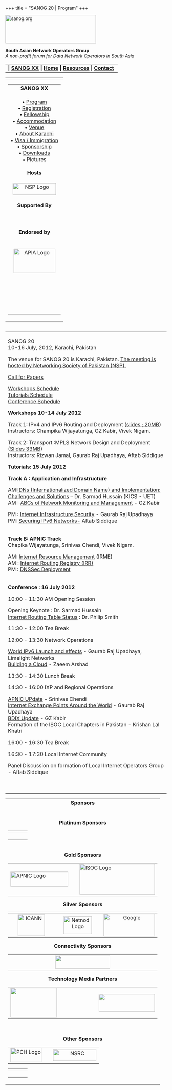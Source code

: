 +++
title = "SANOG 20 | Program"
+++

[<img src="../images/logo.jpg" width="283" height="88" alt="sanog.org" />](../index.html)

**South Asian Network Operators Group**  
*A non-profit forum for Data Network Operators in South Asia*

<table width="760" data-border="0" data-cellspacing="0" data-cellpadding="0">
<tbody>
<tr class="odd">
<td><strong>| <a href="index.html">SANOG XX</a> | <a href="../index.html">Home</a> | <a href="../resources/index.html">Resources</a> | <a href="../contact.htm">Contact</a> </strong></td>
</tr>
</tbody>
</table>

<table width="99%" data-border="0" data-cellspacing="0" data-cellpadding="8">
<colgroup>
<col style="width: 100%" />
</colgroup>
<tbody>
<tr class="odd">
<td><table width="100%" data-border="0" data-cellspacing="2" data-cellpadding="0">
<colgroup>
<col style="width: 100%" />
</colgroup>
<tbody>
<tr class="odd">
<td style="text-align: center;"><strong>SANOG XX</strong></td>
</tr>
<tr class="even">
<td style="text-align: center;"><p>• <a href="program.htm">Program</a><br />
• <a href="registration.htm">Registration</a><br />
• <a href="fellowship.htm">Fellowship</a><br />
• <a href="accommodation.htm">Accommodation</a><br />
• <a href="venue.htm">Venue</a><br />
• <a href="country.htm">About Karachi</a><br />
• <a href="visa.htm">Visa / Immigration<br />
</a>• <a href="sponsorship.htm">Sponsorship</a><br />
• <a href="downloads.htm">Downloads</a><br />
• Pictures</p></td>
</tr>
<tr class="odd">
<td style="text-align: center;"><strong>Hosts</strong></td>
</tr>
<tr class="even">
<td style="text-align: center;"><div data-align="center">
<p><a href="http://www.nsp.org.pk/"><img src="images/nsp-logo.jpg" width="135" height="37" alt="NSP Logo" /></a></p>
</div></td>
</tr>
<tr class="odd">
<td style="text-align: center;"><strong>Supported By</strong></td>
</tr>
<tr class="even">
<td style="text-align: center;"><p><strong></strong><br />
</p></td>
</tr>
<tr class="odd">
<td style="text-align: center;"><strong>Endorsed by</strong></td>
</tr>
<tr class="even">
<td style="text-align: center;"><p><br />
<a href="http://www.apia.org/"><img src="images/apialogo.gif" width="130" height="76" alt="APIA Logo" /></a></p>
<p> </p>
<p> </p>
<p> </p></td>
</tr>
</tbody>
</table></td>
</tr>
</tbody>
</table>

<img src="../images/1pxt.gif" width="1" height="1" />

<table width="100%" data-border="0" data-cellspacing="0" data-cellpadding="10">
<colgroup>
<col style="width: 100%" />
</colgroup>
<tbody>
<tr class="odd">
<td><p>SANOG 20<br />
10-16 July, 2012, Karachi, Pakistan</p>
<p>The venue for SANOG 20 is Karachi, Pakistan. <a href="http://www.nsp.org.pk">The meeting is hosted by Networking Society of Pakistan (NSP).</a></p>
<p><a href="cfp.htm">Call for Papers<br />
</a></p>
<p><a href="program.htm#workshop">Workshops Schedule</a><br />
<a href="program.htm#Tutorial">Tutorials Schedule</a><br />
<a href="program.htm#conference">Conference Schedule</a><br />
</p>
<p><strong><span id="workshop"></span>Workshops 10-14 July 2012</strong></p>
<p>Track 1: IPv4 and IPv6 Routing and Deployment (<a href="../resources/sanog20/sanog20-IPv4_IPv6_Routing_Workshop.zip">slides ; 20MB</a>)<br />
Instructors: Champika Wijayatunga, GZ Kabir, Vivek Nigam.</p>
<p>Track 2: Transport :MPLS Network Design and Deployment (<a href="../resources/sanog20/sanog20-MPLSworkshop.tar.gz">Slides 33MB</a>)<br />
Instructors: Rizwan Jamal, Gaurab Raj Upadhaya, Aftab Siddique</p>
<p><strong><span id="Tutorial"></span>Tutorials: 15 July 2012</strong><span class="style2"><br />
</span></p>
<p><span class="style2 style2"><strong>Track A : Application and Infrastructure</strong></span></p>
<p>AM:<a href="../resources/sanog20/sanog20-idn-sarmad.pdf">IDNs (Internationalized Domain Name) and Implementation: Challenges and Solutions</a> – Dr. Sarmad Hussain (KICS - UET)<br />
AM : <a href="../resources/sanog20/sanog20-network-mgmt-gzkabir.pdf">ABCs of Network Monitoring and Management</a> - GZ Kabir</p>
<p>PM : <a href="../resources/sanog20/sanog20-world-ipv6-launch-gaurab.pdf">Internet Infrastructure Security</a> - Gaurab Raj Upadhaya<br />
PM: <a href="../resources/sanog20/sanog20-ipv6-security-aftab.pdf">Securing IPv6 Networks-</a> Aftab Siddique</p>
<p><span class="style2 style2"><strong><br />
</strong></span><span class="style2 style2"><strong>Track B: APNIC Track</strong></span><br />
<span class="style5 style4 style6">Chapika Wijayatunga, Srinivas Chendi, Vivek Nigam. </span></p>
<p><span class="style5 style4 style6">AM: <a href="../resources/sanog20/sanog20-IRM-sunny-apnic.pdf">Internet Resource Management</a> (IRME)<br />
AM : <a href="../resources/sanog20/sanog20-irr-vivek-apnic.pdf">Internet Routing Registry (IRR)</a><br />
PM : <a href="../resources/sanog20/sanog20-dnssec-champika-apnic.pdf">DNSSec Deployment</a> </span><span class="style4 style5"><br />
</span><span class="style2 style2"><br />
</span></p>
<p><strong><span id="conference"></span>Conference : 16 July 2012</strong></p>
<p>10:00 - 11:30 AM Opening Session</p>
<p>Opening Keynote : Dr. Sarmad Hussain<br />
<a href="../resources/sanog20/sanog20-routing-update-pfs.pdf">Internet Routing Table Status</a> : Dr. Philip Smith</p>
<p>11:30 - 12:00 Tea Break</p>
<p>12:00 - 13:30 Network Operations</p>
<p><a href="../resources/sanog20/sanog20-world-ipv6-launch-gaurab.pdf">World IPv6 Launch and effects</a> - Gaurab Raj Upadhaya, Limelight Networks<br />
<a href="../resources/sanog20/sanog20-cloud-laas-zaeem.pdf">Building a Cloud</a> - Zaeem Arshad</p>
<p>13:30 - 14:30 Lunch Break</p>
<p>14:30 - 16:00 IXP and Regional Operations</p>
<p><a href="../resources/sanog20/sanog20-apnic-update-sunny.pdf">APNIC UPdate</a> - Srinivas Chendi<br />
<a href="../resources/sanog20/sanog20-global-ixp-gaurab.pdf">Internet Exchange Points Around the World</a> - Gaurab Raj Upadhaya<br />
<a href="../resources/sanog20/sanog20-bdix-gzkabir.pdf">BDIX Update</a> - GZ Kabir<br />
Formation of the ISOC Local Chapters in Pakistan - Krishan Lal Khatri<br />
</p>
<p>16:00 - 16:30 Tea Break</p>
<p>16:30 - 17:30 Local Internet Community</p>
<p>Panel Discussion on formation of Local Internet Operators Group - Aftab Siddique</p>
<p><br />
</p></td>
</tr>
</tbody>
</table>

<table width="100%" data-border="0" data-cellspacing="0">
<colgroup>
<col style="width: 100%" />
</colgroup>
<tbody>
<tr class="odd">
<td style="text-align: center;"><strong>Sponsors</strong></td>
</tr>
<tr class="even">
<td style="text-align: center;"><div data-align="center">
<p><strong><br />
Platinum Sponsors</strong></p>
<table width="480" data-border="0" data-cellspacing="1" data-cellpadding="0">
<tbody>
<tr class="odd">
<td> </td>
<td> </td>
<td> </td>
</tr>
</tbody>
</table>
<p><br />
<strong>Gold Sponsors</strong></p>
<table width="569" data-border="0" data-cellspacing="1" data-cellpadding="0">
<tbody>
<tr class="odd">
<td><img src="images/apniclogo.jpg" width="180" height="47" alt="APNIC Logo" /></td>
<td> </td>
<td><img src="images/isoc-logo.GIF" width="235" height="95" alt="ISOC Logo" /></td>
</tr>
</tbody>
</table>
<p><strong>Silver Sponsors</strong></p>
<table>
<colgroup>
<col style="width: 33%" />
<col style="width: 33%" />
<col style="width: 33%" />
</colgroup>
<tbody>
<tr class="odd">
<td style="text-align: center;"><img src="images/icannlogo.jpg" width="84" height="67" alt="ICANN" /></td>
<td style="text-align: center;"><div data-align="center">
<img src="images/netnod-logo.jpg" width="88" height="55" alt="Netnod Logo" />
</div></td>
<td style="text-align: center;"><img src="images/google_layered.jpg" width="160" height="70" alt="Google" /></td>
</tr>
</tbody>
</table>
<p><strong>Connectivity Sponsors</strong></p>
<table>
<colgroup>
<col style="width: 33%" />
<col style="width: 33%" />
<col style="width: 33%" />
</colgroup>
<tbody>
<tr class="odd">
<td style="text-align: center;"> </td>
<td style="text-align: center;"><div data-align="center">
<a href="http://www.cyber.net.pk"><img src="images/cybernet_logo2.png" width="171" height="42" /></a>
</div></td>
<td style="text-align: center;"> </td>
</tr>
</tbody>
</table>
<p><strong>Technology Media Partners</strong></p>
<table>
<colgroup>
<col style="width: 33%" />
<col style="width: 33%" />
<col style="width: 33%" />
</colgroup>
<tbody>
<tr class="odd">
<td style="text-align: center;"><img src="images/Jpg-CIO.jpg" width="145" height="91" /></td>
<td style="text-align: center;"><div data-align="center">

</div></td>
<td style="text-align: center;"><img src="images/IDG_revised_logo2.jpg" width="175" height="55" /></td>
</tr>
</tbody>
</table>
<p><strong><br />
</strong></p>
<p><strong>Other Sponsors</strong></p>
<table>
<tbody>
<tr class="odd">
<td style="text-align: center;"><img src="images/pchlogo.jpg" width="97" height="44" alt="PCH Logo" /></td>
<td style="text-align: center;"> </td>
<td style="text-align: center;"><img src="images/nsrc-logo.gif" width="135" height="36" alt="NSRC " /></td>
</tr>
</tbody>
</table>
<table>
<tbody>
<tr class="odd">
<td style="text-align: center;"> </td>
<td style="text-align: center;"> </td>
<td style="text-align: center;"> </td>
</tr>
</tbody>
</table>
</div></td>
</tr>
</tbody>
</table>
